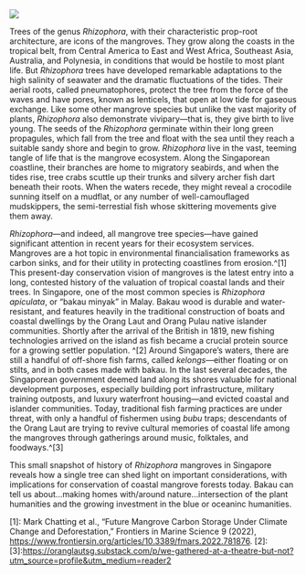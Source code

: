 
<param ve-config 
       title="Rhizophora: Sustaining Life at the Water’s Edge" 
       author="Katherine Enright"
       banner="KatherineMEnright/Rhizophora/Rhizophora.jpg" 
       layout="vertical">
<a href="https://juncture-digital.org"><img src="https://juncture-digital.org/images/ve-button.png"></a>

Trees of the genus <span eid=Q131521>*Rhizophora*</span>, with their characteristic prop-root architecture, are icons of the mangroves. They grow along the coasts in the tropical belt, from Central America to East and West Africa, Southeast Asia, Australia, and Polynesia, in conditions that would be hostile to most plant life. But *Rhizophora* trees have developed remarkable adaptations to the high salinity of seawater and the dramatic fluctuations of the tides. Their aerial roots, called pneumatophores, protect the tree from the force of the waves and have pores, known as lenticels, that open at low tide for gaseous exchange. Like some other mangrove species but unlike the vast majority of plants, *Rhizophora* also demonstrate vivipary—that is, they give birth to live young. The seeds of the *Rhizophora* germinate within their long green propagules, which fall from the tree and float with the sea until they reach a suitable sandy shore and begin to grow. *Rhizophora* live in the vast, teeming tangle of life that is the mangrove ecosystem. Along the Singaporean coastline, their branches are home to migratory seabirds, and when the tides rise, <span eid=Q18596463>tree crabs</span> scuttle up their trunks and silvery <span eid=Q15207743>archer fish</span> dart beneath their roots. When the waters recede, they might reveal a crocodile sunning itself on a mudflat, or any number of well-camouflaged <span eid=Q828079>mudskippers</span>, the semi-terrestial fish whose skittering movements give them away.
<param ve-image 
       url="https://upload.wikimedia.org/wikipedia/commons/thumb/f/f1/Mangrove_Tree_%28Rhizophora_mucronata_Lam.%29%3B_branch_with_flowe_Wellcome_V0042664.jpg/1501px-Mangrove_Tree_%28Rhizophora_mucronata_Lam.%29%3B_branch_with_flowe_Wellcome_V0042664.jpg?20141107051100"
       title="Mangrove Tree (Rhizophora mucronata Lam.): branch with flowers and fruits and separate sectioned flower and fruit with seed. Coloured line engraving"
       attribution="Hortus Malabaricus, 1686, via the Wellcome Collection https://wellcomecollection.org/works/g2buvnpr"
       license="public domain"
       fit="contain">

*Rhizophora*—and indeed, all mangrove tree species—have gained significant attention in recent years for their ecosystem services. Mangroves are a hot topic in environmental financialisation frameworks as carbon sinks, and for their utility in protecting coastlines from erosion.^[1] This present-day conservation vision of mangroves is the latest entry into a long, contested history of the valuation of tropical coastal lands and their trees. In Singapore, one of the most common species is *Rhizophora apiculata*, or “bakau minyak” in Malay. Bakau wood is durable and water-resistant, and features heavily in the traditional construction of boats and coastal dwellings by the Orang Laut and Orang Pulau native islander communities. Shortly after the arrival of the British in 1819, new fishing technologies arrived on the island as fish became a crucial protein source for a growing settler population. ^[2] Around Singapore’s waters, there are still a handful of off-shore fish farms, called *kelongs*—either floating or on stilts, and in both cases made with bakau. In the last several decades, the Singaporean government deemed land along its shores valuable for national development purposes, especially building port infrastructure, military training outposts, and luxury waterfront housing—and evicted coastal and islander communities. Today, traditional fish farming practices are under threat, with only a handful of fishermen using *bubu* traps; descendants of the Orang Laut are trying to revive cultural memories of coastal life among the mangroves through gatherings around music, folktales, and foodways.^[3]

This small snapshot of history of *Rhizophora* mangroves in Singapore reveals how a single tree can shed light on important considerations, with implications for conservation of coastal mangrove forests today. Bakau can tell us about…making homes with/around nature…intersection of the plant humanities and the growing investment in the blue or oceaninc humanities.

<param ve-image 
       label="Pulau Tekong -- View of kelong or floating fish farm off Changi Point, from the island (pulau), 1986" 
       description="Copyright held by National Archives of Singapore" 
       url="https://github.com/KatherineMEnright/Rhizophora/blob/8bb9689c6926130717842ba6f5c9ebce196ebb59/kelong.jpg">
<param ve-image 
       label="The Making of Fish Traps (Kelong Bubus) by Co-operators of the Singapore East Coast Co-Operative Credit and Fish Marketing Society, 1955" 
       description="Copyright held by National Archives of Singapore" 
       url="https://www.nas.gov.sg/archivesonline/watermark/picas_data/tn_pcd/19980005790-8106-3181-8533/img0054.jpg">

[1]: Mark Chatting et al., “Future Mangrove Carbon Storage Under Climate Change and Deforestation,” Frontiers in Marine Science 9 (2022), https://www.frontiersin.org/articles/10.3389/fmars.2022.781876.
[2]:
[3]:https://oranglautsg.substack.com/p/we-gathered-at-a-theatre-but-not?utm_source=profile&utm_medium=reader2

